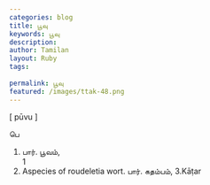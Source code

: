 ```yaml
---
categories: blog
title: பூவு
keywords: பூவு
description: 
author: Tamilan
layout: Ruby
tags: 
 
permalink: பூவு
featured: /images/ttak-48.png
---
```

  
[ pūvu ]  
  
பெ  
1. பார். பூவம்,  
1  
2. Aspecies of roudeletia wort. பார். கதம்பம், 3.Kāṭar